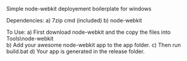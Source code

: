 Simple node-webkit deployement boilerplate for windows

Dependencies:
	a) 7zip cmd (included)
	b) node-webkit

To Use:
	a) First download node-webkit and the copy the files into Tools\node-webkit\
	b) Add your awesome node-webkit app to the app folder.
	c) Then run build.bat
	d) Your app is generated in the release folder.